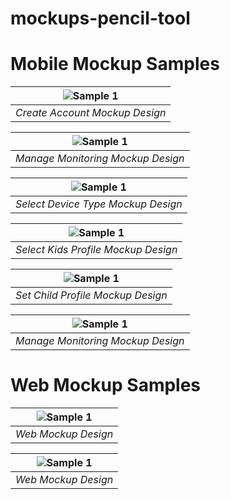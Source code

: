 # mockups-pencil-tool

# Mobile Mockup Samples

| ![Sample 1](../main/Mobile%20Mockup%20Samples/Create%20Account%20Mockup%20Design.png?raw=true) | 
|:--:| 
| *Create Account Mockup Design* |

| ![Sample 1](../main/Mobile%20Mockup%20Samples/Manage%20Monitoring%20Mockup%20Design.png?raw=true) | 
|:--:| 
| *Manage Monitoring Mockup Design* |

| ![Sample 1](../main/Mobile%20Mockup%20Samples/Select%20Device%20Type%20Mockup%20Design.png?raw=true) | 
|:--:| 
| *Select Device Type Mockup Design* |

| ![Sample 1](../main/Mobile%20Mockup%20Samples/Select%20Kids%20Profile%20Mockup%20Design.png?raw=true) | 
|:--:| 
| *Select Kids Profile Mockup Design* |

| ![Sample 1](../main/Mobile%20Mockup%20Samples/Set%20Child%20Profile%20Mockup%20Design.png?raw=true) | 
|:--:| 
| *Set Child Profile Mockup Design* |

| ![Sample 1](../main/Mobile%20Mockup%20Samples/manage_monitoring.png?raw=true) | 
|:--:| 
| *Manage Monitoring Mockup Design* |


# Web Mockup Samples

| ![Sample 1](../main/Web%20Mockup%20Samples/web_mockup_screenshot.png?raw=true) | 
|:--:| 
| *Web Mockup Design* |

| ![Sample 1](../main/Web%20Mockup%20Samples/web_mockup_screenshot1.png?raw=true) | 
|:--:| 
| *Web Mockup Design* |


